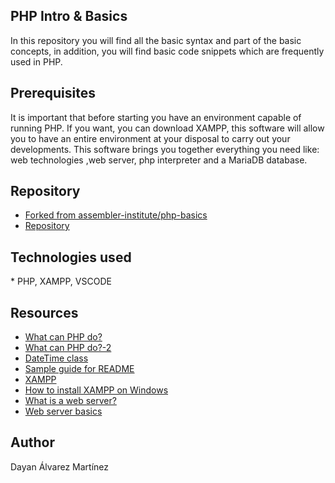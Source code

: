 ## PHP Intro & Basics

In this repository you will find all the basic syntax and part of the basic concepts, in addition, you will find basic code snippets which are frequently used in PHP.

## Prerequisites
It is important that before starting you have an environment capable of running PHP.
If you want, you can download XAMPP, this software will allow you to have an entire environment at your disposal to carry out your developments.
This software brings you together everything you need like: web technologies ,web server, php interpreter and a MariaDB database.


## Repository
- [Forked from assembler-institute/php-basics](https://github.com/assembler-institute/php-basics.git)
- [Repository](https://github.com/Psicowar/php-basics.git)


## Technologies used

\* PHP, XAMPP, VSCODE


## Resources

- [What can PHP do?](https://www.php.net/manual/es/intro-whatcando.php)
- [What can PHP do?-2](https://www.w3schools.com/php/default.asp)
- [DateTime class](https://www.youtube.com/watch?v=TP1jXmcrWIs)
- [Sample guide for README](https://gist.github.com/Villanuevand/6386899f70346d4580c723232524d35a)
- [XAMPP](https://www.apachefriends.org/es/index.html)
- [How to install XAMPP on Windows](https://www.youtube.com/watch?v=h6DEDm7C37A)
- [What is a web server?](https://www.youtube.com/watch?v=Yt1nesKi5Ec)
- [Web server basics](https://www.youtube.com/watch?v=3VqfpVKvlxQ)

## Author

Dayan Álvarez Martínez

